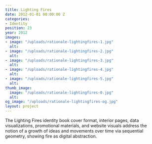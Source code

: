 ```yaml
---
title: Lighting Fires
date: 2012-01-01 00:00:00 Z
categories:
- Identity
position: 23
year: 2012
images:
- image: "/uploads/rationale-lightingfires-1.jpg"
  alt:
- image: "/uploads/rationale-lightingfires-2.jpg"
  alt:
- image: "/uploads/rationale-lightingfires-3.jpg"
  alt:
- image: "/uploads/rationale-lightingfires-4.jpg"
  alt:
- image: "/uploads/rationale-lightingfires-5.jpg"
  alt:
thumb_image:
  image: "/uploads/rationale-lightingfires-0.jpg"
  alt:
og_image: "/uploads/rationale-lightingfires-og.jpg"
layout: project
---
```


The Lighting Fires identity book cover format, interior pages, data visualizations, promotional materials, and website visuals address the notion of a growth of ideas and movements over time via sequential geometry, showing fire as digital abstraction.
